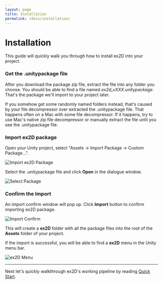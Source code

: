 ```yaml
---
layout: page
title: Installation
permalink: /docs/installation/
---
```


# Installation

This guide will quickly walk you through how to install ex2D into your project.

### Get the .unitypackage file

After you download the package zip file, extract the file into any folder you choose. You should be able to find
 a file named *ex2d_vXXX.unitypackage*. That's the package we'll import to your project later.

If you somehow get some randomly named folders instead, that's caused by your file decompressor over extracted the
 .unitypackage file. That happens often on a Mac with some file decompressor. If it happens, try to use Mac's native
 zip file decompressor or manually extract the file until you see the .unitypackage file.

### Import ex2D package

Open your Unity project, select "Assets -> Import Package -> Custom Package...".

![Import ex2D Package](../../wiki_assets/images/install/import_package.jpeg)

Select the .unitypackage file and click __Open__ in the dialogue window.

![Select Package](../../wiki_assets/images/install/select_ex2d_package.jpeg)

### Confirm the Import

An import confirm window will pop up. Click __Import__ button to confirm importing ex2D package.

![Import Confirm](../../wiki_assets/images/install/confirm_import.jpeg)

This will create a __ex2D__ folder with all the package files into the root of the __Assets__ folder of your project.

If the import is successful, you will be able to find a __ex2D__ menu in the Unity menu bar.

![ex2D Menu](../../wiki_assets/images/install/ex2d_menu.jpeg)

***

Next let's quickly walkthrough ex2D's working pipeline by reading [Quick Start][1].

[1]: ../quick-start/

